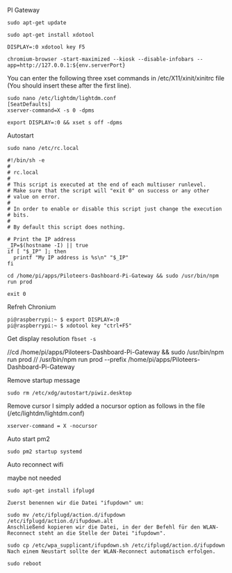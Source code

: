PI Gateway

```
sudo apt-get update

sudo apt-get install xdotool

DISPLAY=:0 xdotool key F5
```



```
chromium-browser -start-maximized --kiosk --disable-infobars --app=http://127.0.0.1:${env.serverPort}
```

You can enter the following three xset commands in /etc/X11/xinit/xinitrc
file (You should insert these after the first line).

```
sudo nano /etc/lightdm/lightdm.conf
[SeatDefaults]
xserver-command=X -s 0 -dpms

export DISPLAY=:0 && xset s off -dpms
```

Autostart

```
sudo nano /etc/rc.local
```

```
#!/bin/sh -e
#
# rc.local
#
# This script is executed at the end of each multiuser runlevel.
# Make sure that the script will "exit 0" on success or any other
# value on error.
#
# In order to enable or disable this script just change the execution
# bits.
#
# By default this script does nothing.

# Print the IP address
_IP=$(hostname -I) || true
if [ "$_IP" ]; then
  printf "My IP address is %s\n" "$_IP"
fi

cd /home/pi/apps/Piloteers-Dashboard-Pi-Gateway && sudo /usr/bin/npm run prod

exit 0
```

Refreh Chronium

```
pi@raspberrypi:~ $ export DISPLAY=:0
pi@raspberrypi:~ $ xdotool key "ctrl+F5"
```

Get display resolution
`fbset -s`

//cd /home/pi/apps/Piloteers-Dashboard-Pi-Gateway && sudo /usr/bin/npm run prod
// /usr/bin/npm run prod --prefix /home/pi/apps/Piloteers-Dashboard-Pi-Gateway

Remove startup message

```
sudo rm /etc/xdg/autostart/piwiz.desktop
```

Remove cursor
I simply added a nocursor option as follows in the file (/etc/lightdm/lightdm.conf)

```
xserver-command = X -nocursor
```

Auto start pm2

```
sudo pm2 startup systemd
```




Auto reconnect wifi

maybe not needed
```
sudo apt-get install ifplugd
```

```  
Zuerst benennen wir die Datei "ifupdown" um:

sudo mv /etc/ifplugd/action.d/ifupdown /etc/ifplugd/action.d/ifupdown.alt
Anschließend kopieren wir die Datei, in der der Befehl für den WLAN-Reconnect steht an die Stelle der Datei "ifupdown".

sudo cp /etc/wpa_supplicant/ifupdown.sh /etc/ifplugd/action.d/ifupdown
Nach einem Neustart sollte der WLAN-Reconnect automatisch erfolgen.

sudo reboot 
```